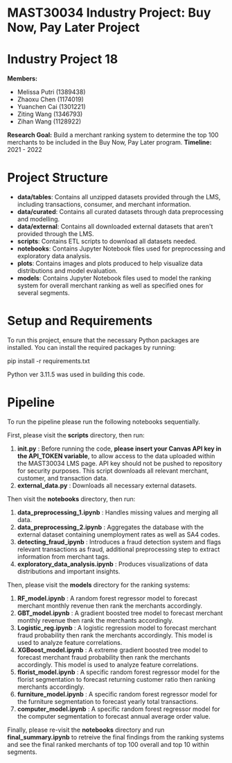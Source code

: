 # MAST30034 Industry Project: Buy Now, Pay Later Project
# Industry Project 18
**Members:**
* Melissa Putri (1389438)
* Zhaoxu Chen (1174019)
* Yuanchen Cai (1301221)
* Ziting Wang (1346793)
* Zihan Wang (1128922)

**Research Goal:** Build a merchant ranking system to determine the top 100 merchants to be included in the Buy Now, Pay Later program.
**Timeline:** 2021 - 2022

# Project Structure
* **data/tables**: Contains all unzipped datasets provided through the LMS, including transactions, consumer, and merchant information.
* **data/curated**: Contains all curated datasets through data preprocessing and modelling.
* **data/external**: Contains all downloaded external datasets that aren't provided through the LMS.
* **scripts**: Contains ETL scripts to download all datasets needed.
* **notebooks**: Contains Jupyter Notebook files used for preprocessing and exploratory data analysis.
* **plots**: Contains images and plots produced to help visualize data distributions and model evaluation.
* **models**: Contains Jupyter Notebook files used to model the ranking system for overall merchant ranking as well as specified ones for several segments.

# Setup and Requirements
To run this project, ensure that the necessary Python packages are installed. You can install the required packages by running:

pip install -r requirements.txt

Python ver 3.11.5 was used in building this code.

# Pipeline
To run the pipeline please run the following notebooks sequentially.

First, please visit the **scripts** directory, then run:
1. **init.py** : Before running the code, **please insert your Canvas API key in the API_TOKEN variable**, to allow access to the data uploaded within the MAST30034 LMS page. API key should not be pushed to repository for security purposes. This script downloads all relevant merchant, customer, and transaction data.
2. **external_data.py** : Downloads all necessary external datasets.

Then visit the **notebooks** directory, then run:
1. **data_preprocessing_1.ipynb** : Handles missing values and merging all data.
2. **data_preprocessing_2.ipynb** : Aggregates the database with the external dataset containing unemployment rates as well as SA4 codes.
3. **detecting_fraud_ipynb** : Introduces a fraud detection system and flags relevant transactions as fraud, additional preprocessing step to extract information from merchant tags.
4. **exploratory_data_analysis.ipynb** : Produces visualizations of data distributions and important insights.

Then, please visit the **models** directory for the ranking systems:
1. **RF_model.ipynb** : A random forest regressor model to forecast merchant monthly revenue then rank the merchants accordingly.
2. **GBT_model.ipynb** : A gradient boosted tree model to forecast merchant monthly revenue then rank the merchants accordingly.
3. **Logistic_reg.ipynb** : A logistic regression model to forecast merchant fraud probability then rank the merchants accordingly. This model is used to analyze feature correlations.
4. **XGBoost_model.ipynb** : A extreme gradient boosted tree model to forecast merchant fraud probability then rank the merchants accordingly. This model is used to analyze feature correlations.
5. **florist_model.ipynb** : A specific random forest regressor model for the florist segmentation to forecast returning customer ratio then ranking merchants accordingly.
6. **furniture_model.ipynb** : A specific random forest regressor model for the furniture segmentation to forecast yearly total transactions.
7. **computer_model.ipynb** : A specific random forest regressor model for the computer segmentation to forecast annual average order value.

Finally, please re-visit the **notebooks** directory and run **final_summary.ipynb** to retreive the final findings from the ranking systems and see the final ranked merchants of top 100 overall and top 10 within segments.